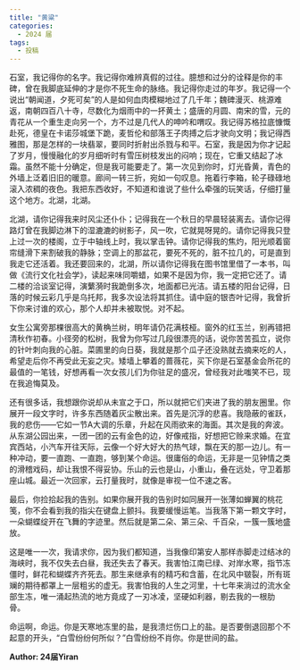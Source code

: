 ```yaml
---
title: "黄粱"
categories:
  - 2024 届
tags:
  - 投稿
---
```


石室，我记得你的名字。我记得你难辨真假的过往。臆想和过分的诠释是你的丰碑，曾在我脚底延伸的才是你不死生命的脉络。我记得你走过的年岁。我记得一个说出“朝闻道，夕死可矣”的人是如何血肉模糊地过了几千年；魏碑漫灭、桃源难返，南朝四百八十寺，尽数化为烟雨中的一抔黄土；盛唐的月圆、南宋的雪，元的青花从一个重生走向另一个，方不过是几代人的呻吟和喟叹。我记得苏格拉底慷慨赴死，德皇在卡诺莎城堡下跪，麦哲伦和部落王子肉搏之后才驶向文明；我记得西雅图，那是怎样的一块翡翠，要同时折射出杀戮与和平。石室，我是因为你才记起了岁月，慢慢融化的岁月细听时有雪压树枝发出的闷响；现在，它重又结起了冰霜。虽然不能十分确定，但是我可能要走了。第一次见到你时，灯光昏黄，青色的外墙上泛着旧旧的暖意。廊间一转三折，宛如一句叹息。拖着行李箱，轮子碌碌地滚入浓稠的夜色。我把东西收好，不知道和谁说了些什么牵强的玩笑话，仔细打量这个地方。北湖，北湖。

北湖，请你记得我来时风尘还仆仆；记得我在一个秋日的早晨轻装离去。请你记得路灯曾在我脚边淋下的湿漉漉的树影子，风一吹，它就晃呀晃的。请你记得我只登上过一次的楼阁，立于中轴线上时，我以掌击钟。请你记得我的焦灼，阳光顺着窗帘缝滑下来割破我的静脉；空调上的那盆花，要死不死的，脏不拉几的，可是直到我走它还活着。我还要回来的，北湖，所以请你记得我在图书馆里借了一本书，叫做《流行文化社会学》，读起来味同嚼蜡，如果不是因为你，我一定把它还了。请二楼的洽谈室记得，演蘩漪时我跪倒多次，地面都已光洁。请五楼的阳台记得，日落的时候云彩几乎是乌托邦，我多次设法将其抓住。请中庭的银杏叶记得，我曾折下你来讨谁的欢心，那个人却并未被取悦。对不起。

女生公寓旁那棵很高大的黄桷兰树，明年请仍花满枝桠。窗外的红玉兰，别再错把清秋作初春。小径旁的松树，我曾为你写过几段很漂亮的话，说你苦苦孤立，说你的针叶刺向我的心脏。菜圃里的向日葵，我就是那个瓜子还没熟就去摘来吃的人，希望走后你不再受此无妄之灾。矮墙上攀着的蔷薇花，买下你是石室基金会所花的最值的一笔钱，好想再看一次女孩儿们为你驻足的盛况，曾经我对此嗤笑不已，现在我追悔莫及。

还有很多话，我想跟你说却从未宣之于口，所以就把它们夹进了我的朋友圈里。你展开一段文字时，许多东西随着灰尘散出来。首先是沉浮的悲喜。我隐蔽的雀跃，我的悲伤——它如一节A大调的乐章，升起在风雨欲来的海面。其次是我的奔波。从东湖公园出来，一团一团的云有金色的边，好像戒指，好想把它赊来求婚。在宜宾西站，小汽车开往天际，云像一个好大好大的热气球，飘在天的那一边儿。有一种冲动，要一直跑、一直跑，够到某个命运。很庸俗的命运，无非是一见钟情之类的滑稽戏码，却让我恨不得妥协。乐山的云也是山，小重山，叠在远处，守卫着那座山城。最近一次回家，云打量我时，就像是审视一位不速之客。 

最后，你捡拾起我的告别。如果你展开我的告别时如同展开一张薄如蝉翼的桃花笺，你不会看到我的指尖在键盘上颤抖。我要缓慢运笔。当我落下第一颗文字时，一朵蝴蝶绽开在飞舞的字迹里。然后就是第二朵、第三朵、千百朵，一簇一簇地盛放。

这是唯一一次，我请求你，因为我们都知道，当我像印第安人那样赤脚走过结冰的海峡时，我不仅失去白昼，我还失去了春天。我害怕江南已绿、对岸水寒，指节冻僵时，鲜花和蝴蝶齐齐死去。那生来继承有的精巧和含蓄，在北风中皲裂，所有斑斓的期待都罩上一层粗劣的虚无。我害怕我的人生之河里，十七年来淌过的流水全部生冻，唯一涌起热流的地方竟成了一刃冰凌，坚硬如利器，剔去我的一根肋骨。 

命运啊，命运。你是天寒地冻里的盐，是我溃烂伤口上的盐。是否要倒退回那个不起意的开头，“白雪纷纷何所似？”白雪纷纷不肖你。你是世间的盐。

**Author: 24届Yiran** 